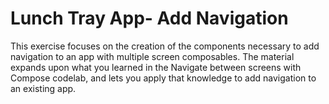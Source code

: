 Lunch Tray App- Add Navigation
==================================

This exercise focuses on the creation of the components necessary to add navigation to an app with multiple screen composables. 
The material expands upon what you learned in the Navigate between screens with Compose codelab, and lets you apply that knowledge to add navigation to an existing app.
